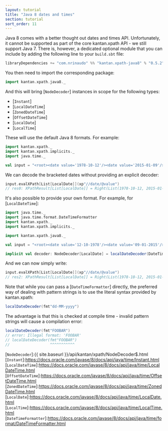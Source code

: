 ```yaml
---
layout: tutorial
title: "Java 8 dates and times"
section: tutorial
sort_order: 11
---
```

Java 8 comes with a better thought out dates and times API. Unfortunately, it cannot be supported as part of the core
kantan.xpath API - we still support Java 7. There is, however, a dedicated optional module that you can include by
adding the following line to your `build.sbt` file:

```scala
libraryDependencies += "com.nrinaudo" %% "kantan.xpath-java8" % "0.5.2"
```

You then need to import the corresponding package:

```scala
import kantan.xpath.java8._
```

And this will bring [`NodeDecoder`] instances in scope for the following types:

* [`Instant`]
* [`LocalDateTime`]
* [`ZonedDateTime`]
* [`OffsetDateTime`]
* [`LocalDate`]
* [`LocalTime`]

These will use the default Java 8 formats. For example:

```scala
import kantan.xpath._
import kantan.xpath.implicits._
import java.time._

val input = "<root><date value='1978-10-12'/><date value='2015-01-09'/></root>"
```

We can decode the bracketed dates without providing an explicit decoder:

```scala
input.evalXPath[List[LocalDate]](xp"//date/@value")
// res0: XPathResult[List[LocalDate]] = Right(List(1978-10-12, 2015-01-09))
```

It's also possible to provide your own format. For example, for [`LocalDateTime`]:

```scala
import java.time._
import java.time.format.DateTimeFormatter
import kantan.xpath._
import kantan.xpath.implicits._

import kantan.xpath.java8._

val input = "<root><date value='12-10-1978'/><date value='09-01-2015'/></root>"

implicit val decoder: NodeDecoder[LocalDate] = localDateDecoder(DateTimeFormatter.ofPattern("dd-MM-yyyy"))
```

And we can now simply write:

```scala
input.evalXPath[List[LocalDate]](xp"//date/@value")
// res2: XPathResult[List[LocalDate]] = Right(List(1978-10-12, 2015-01-09))
```

Note that while you can pass a [`DateTimeFormatter`] directly, the preferred way of dealing with pattern strings is to
use the literal syntax provided by kantan.xpath:

```scala
localDateDecoder(fmt"dd-MM-yyyy")
```

The advantage is that this is checked at compile time - invalid pattern strings will cause a compilation error:

```scala
localDateDecoder(fmt"FOOBAR")
// error: Illegal format: 'FOOBAR'
// localDateDecoder(fmt"FOOBAR")
//                  ^^^^^^^^^^^
```

[`NodeDecoder`]:{{ site.baseurl }}/api/kantan/xpath/NodeDecoder$.html
[`Instant`]:https://docs.oracle.com/javase/8/docs/api/java/time/Instant.html
[`LocalDateTime`]:https://docs.oracle.com/javase/8/docs/api/java/time/LocalDateTime.html
[`OffsetDateTime`]:https://docs.oracle.com/javase/8/docs/api/java/time/OffsetDateTime.html
[`ZonedDateTime`]:https://docs.oracle.com/javase/8/docs/api/java/time/ZonedDateTime.html
[`LocalDate`]:https://docs.oracle.com/javase/8/docs/api/java/time/LocalDate.html
[`LocalTime`]:https://docs.oracle.com/javase/8/docs/api/java/time/LocalTime.html
[`DateTimeFormatter`]:https://docs.oracle.com/javase/8/docs/api/java/time/format/DateTimeFormatter.html

